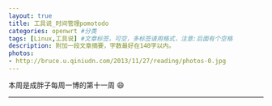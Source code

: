 ```yaml
---
layout: true
title: 工具说_时间管理pomotodo
categories: openwrt #分类
tags: [Linux,工具说] #文章标签，可空，多标签请用格式，注意:后面有个空格
description: 附加一段文章摘要，字数最好在140字以内。
photos:
- http://bruce.u.qiniudn.com/2013/11/27/reading/photos-0.jpg
---
```


本周是成胖子每周一博的第十一周 :smile:

---

<!--more-->
